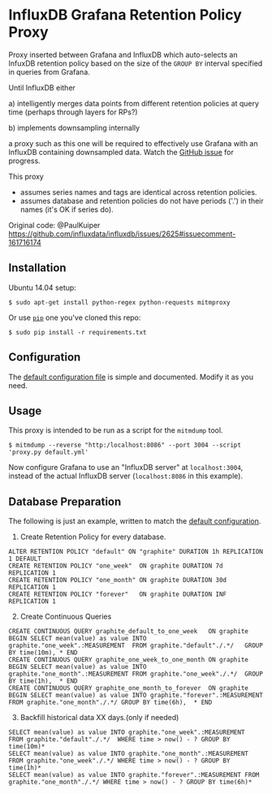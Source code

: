 # InfluxDB Grafana Retention Policy Proxy

Proxy inserted between Grafana and InfluxDB which auto-selects an
InfuxDB retention policy based on the size of the `GROUP BY` interval
specified in queries from Grafana.

Until InfluxDB either

a) intelligently merges data points from different retention policies
at query time (perhaps through layers for RPs?)

b) implements downsampling internally

a proxy such as this one will be required to effectively use Grafana
 with an InfluxDB containing downsampled data.  Watch the
 [GitHub issue](https://github.com/influxdata/influxdb/issues/5750)
 for progress.

This proxy

- assumes series names and tags are identical across retention
  policies.
- assumes database and retention policies do not have periods ('.') in
  their names (it's OK if series do).

Original code: @PaulKuiper https://github.com/influxdata/influxdb/issues/2625#issuecomment-161716174

## Installation

Ubuntu 14.04 setup:

```
$ sudo apt-get install python-regex python-requests mitmproxy
```

Or use [`pip`](https://docs.python.org/3.6/installing/index.html) one
you've cloned this repo:

```
$ sudo pip install -r requirements.txt
```

## Configuration

The [default configuration file](default.yml) is simple and
documented.  Modify it as you need.

## Usage

This proxy is intended to be run as a script for the `mitmdump` tool.

```
$ mitmdump --reverse "http:/localhost:8086" --port 3004 --script 'proxy.py default.yml'
```

Now configure Grafana to use an "InfluxDB server" at `localhost:3004`,
instead of the actual InfluxDB server (`localhost:8086` in this
example).

## Database Preparation

The following is just an example, written to match the
[default configuration](default.yml).

1) Create Retention Policy for every database.
```
ALTER RETENTION POLICY "default" ON "graphite" DURATION 1h REPLICATION 1 DEFAULT
CREATE RETENTION POLICY "one_week"  ON graphite DURATION 7d  REPLICATION 1
CREATE RETENTION POLICY "one_month" ON graphite DURATION 30d REPLICATION 1
CREATE RETENTION POLICY "forever"   ON graphite DURATION INF REPLICATION 1
```
2) Create Continuous Queries
```
CREATE CONTINUOUS QUERY graphite_default_to_one_week   ON graphite BEGIN SELECT mean(value) as value INTO graphite."one_week".:MEASUREMENT  FROM graphite."default"./.*/   GROUP BY time(10m), * END
CREATE CONTINUOUS QUERY graphite_one_week_to_one_month ON graphite BEGIN SELECT mean(value) as value INTO graphite."one_month".:MEASUREMENT FROM graphite."one_week"./.*/  GROUP BY time(1h),  * END
CREATE CONTINUOUS QUERY graphite_one_month_to_forever  ON graphite BEGIN SELECT mean(value) as value INTO graphite."forever".:MEASUREMENT   FROM graphite."one_month"./.*/ GROUP BY time(6h),  * END
```
3) Backfill historical data XX days.(only if needed)
```
SELECT mean(value) as value INTO graphite."one_week".:MEASUREMENT  FROM graphite."default"./.*/  WHERE time > now() - ? GROUP BY time(10m)*
SELECT mean(value) as value INTO graphite."one_month".:MEASUREMENT FROM graphite."one_week"./.*/ WHERE time > now() - ? GROUP BY time(1h)*
SELECT mean(value) as value INTO graphite."forever".:MEASUREMENT FROM graphite."one_month"./.*/ WHERE time > now() - ? GROUP BY time(6h)*
```
